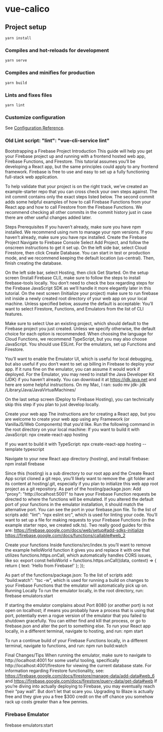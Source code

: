 # vue-calico

## Project setup
```
yarn install
```

### Compiles and hot-reloads for development
```
yarn serve
```

### Compiles and minifies for production
```
yarn build
```

### Lints and fixes files
```
yarn lint
```

### Customize configuration
See [Configuration Reference](https://cli.vuejs.org/config/).


### Old Lint script: "lint": "vue-cli-service lint"





Bootstrapping a Firebase Project
Introduction
This guide will help you get your Firebase project up and running with a frontend hosted web app, Firebase Functions, and Firestore.  This tutorial assumes you’ll be developing a React app, but the same principles could apply to any frontend framework.  Firebase is free to use and easy to set up a fully functioning full-stack web application.

To help validate that your project is on the right track, we’ve created an example-starter repo that you can cross check your own steps against.
The init commit contains only the exact steps listed below.
The second commit adds some helpful examples of how to call Firebase Functions from your React app and how to call Firestore from the Firebase Functions.
We recommend checking all other commits in the commit history just in case there are other useful changes added later.

Steps
Prerequisites
If you haven’t already, make sure you have npm installed.  We recommend using nvm to manage your npm versions.
If you haven’t already, make sure you have npx installed.
Create the Firebase Project
Navigate to Firebase Console
Select Add Project, and follow the onscreen instructions to get it set up.
On the left side bar, select Cloud Firestore, then click Create Database.  You can start in test or production mode, and we recommend keeping the default location (us-central).  Then, finish creating the database.

On the left side bar, select Hosting, then click Get Started.
On the setup screen (Install Firebase CLI), make sure to follow the steps to install firebase-tools locally.  You don’t need to check the box regarding steps for the Firebase JavaScript SDK as we’ll handle it more elegantly later in this tutorial.
On the next screen (Initialize your project) make sure to run firebase init inside a newly created root directory of your web app on your local machine.  Unless specified below, assume the default is acceptable:
You’ll want to select Firestore, Functions, and Emulators from the list of CLI features.

Make sure to select Use an existing project, which should default to the Firebase project you just created.
Unless we specify otherwise, the default choice for each option is recommended.
When choosing the language for Cloud Functions, we recommend TypeScript, but you may also choose JavaScript.
You should use ESLint.
For the emulators, set up Functions and Firestore.

You’ll want to enable the Emulator UI, which is useful for local debugging, but also useful if you don’t want to set up billing in Firebase to deploy your app.  If it runs fine on the emulator, you can assume it would work if deployed.
For the Emulator, you may need to install the Java Developer Kit (JDK) if you haven’t already.  You can download it at https://jdk.java.net and here are some helpful instructions.  On my Mac, I ran:
sudo mv jdk-<the download version number>.jdk /Library/Java/JavaVirtualMachines/

On the last setup screen (Deploy to Firebase Hosting), you can technically skip this step if you plan to just develop locally.

Create your web app
The instructions are for creating a React app, but you are welcome to create your web app using any Framework (or VanillaJS/Web Components) that you’d like.
Run the following command in the root directory on your local machine:
If you want to build it with JavaScript:
npx create-react-app hosting

If you want to build it with TypeScript:
npx create-react-app hosting --template typescript

Navigate to your new React app directory (hosting), and install firebase:
npm install firebase

Since this (hosting) is a sub directory to our root app and the Create React App script cloned a git repo, you’ll likely want to remove the .git folder and its content at hosting/.git, especially if you plan to initialize this web app root project as a git repository.
As part of the hosting/package.json:
Add "proxy": "http://localhost:5001" to have your Firebase Function requests be directed to where the functions will be emulated.  If you altered the default port of your functions in the emulator installation, it should match the alternative port.  You can see the port in your firebase.json file.
To the list of scripts add: "lint": "npx eslint src", which is used for linting your code.
You’ll want to set up a file for making requests to your Firebase Functions (in the example starter repo, we created sdk.ts).  Two really good guides for this are:
https://firebase.google.com/docs/web/setup#add-sdks-initialize
https://firebase.google.com/docs/functions/callable#web_2

Create your functions
Inside functions/src/index.ts you’ll want to remove the example helloWorld function it gives you and replace it with one that utilizes functions.https.onCall, which automatically handles CORS issues, like so:
export const helloWorld = functions.https.onCall((data, context) => {
  return { text: 'Hello from Firebase!' };
});

As part of the functions/package.json:
To the list of scripts add: "build:watch": "tsc -w", which is used for running a build on changes to your Firebase Functions that the emulator will automatically pick up on.
Running Locally
To run the emulator locally, in the root directory, run:
firebase emulators:start

If starting the emulator complains about Port 8080 (or another port) is not open on localhost; if means you probably have a process that is using that port, potentially even a rogue version of the emulator that you failed to shutdown gracefully.  You can either find and kill that process, or go to firebase.json and alter the port to something else.
To run your React app locally, in a different terminal, navigate to hosting, and run:
npm start 

To run a continue build of your Firebase Functions locally, in a different terminal, navigate to functions, and run:
npm run build:watch 

Final Changes/Tips
When running the emulator, make sure to navigate to http://localhost:4001 for some useful tooling, specifically http://localhost:4001/firestore for viewing the current database state.
For information regarding Firestore functionality, see: https://firebase.google.com/docs/firestore/manage-data/add-data#web_6 and https://firebase.google.com/docs/firestore/query-data/get-data#web 
If you’re diving into actually deploying to Firebase, you may eventually reach their “pay wall”.  But don’t let that scare you.  Upgrading to Blaze is actually free and they give you a free $300 credit on the off chance you somehow rack up costs greater than a few pennies.

### Firebase Emulator
firebase emulators:start


